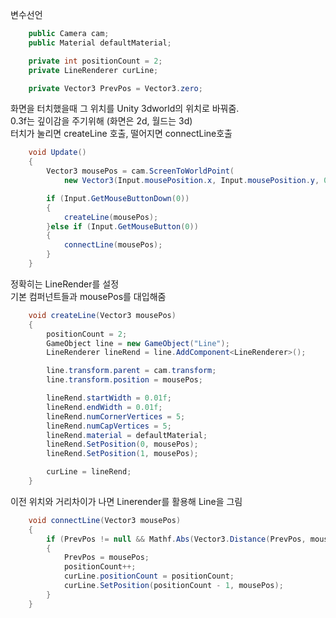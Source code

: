 변수선언   
```cs
    public Camera cam;
    public Material defaultMaterial;

    private int positionCount = 2;
    private LineRenderer curLine;

    private Vector3 PrevPos = Vector3.zero;
```
화면을 터치했을때 그 위치를 Unity 3dworld의 위치로 바꿔줌.   
0.3f는 깊이감을 주기위해 (화면은 2d, 월드는 3d)   
터치가 눌리면 createLine 호출, 떨어지면 connectLine호출   
```cs
    void Update()
    {
        Vector3 mousePos = cam.ScreenToWorldPoint(
            new Vector3(Input.mousePosition.x, Input.mousePosition.y, 0.3f));

        if (Input.GetMouseButtonDown(0))
        {
            createLine(mousePos);
        }else if (Input.GetMouseButton(0))
        {
            connectLine(mousePos);
        }
    }

```

정확히는 LineRender를 설정   
기본 컴퍼넌트들과 mousePos를 대입해줌   

```cs
    void createLine(Vector3 mousePos)
    {
        positionCount = 2;
        GameObject line = new GameObject("Line");
        LineRenderer lineRend = line.AddComponent<LineRenderer>();

        line.transform.parent = cam.transform;
        line.transform.position = mousePos;

        lineRend.startWidth = 0.01f;
        lineRend.endWidth = 0.01f;
        lineRend.numCornerVertices = 5;
        lineRend.numCapVertices = 5;
        lineRend.material = defaultMaterial;
        lineRend.SetPosition(0, mousePos);
        lineRend.SetPosition(1, mousePos);

        curLine = lineRend;
    }
```

이전 위치와 거리차이가 나면 Linerender를 활용해 Line을 그림
```cs
    void connectLine(Vector3 mousePos)
    {
        if (PrevPos != null && Mathf.Abs(Vector3.Distance(PrevPos, mousePos)) >= 0.001f)
        {
            PrevPos = mousePos;
            positionCount++;
            curLine.positionCount = positionCount;
            curLine.SetPosition(positionCount - 1, mousePos);
        }
    }
```